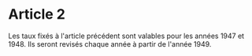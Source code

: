 # Article 2

Les taux fixés à l'article précédent sont valables pour les années 1947 et 1948. Ils seront revisés chaque année à partir de l'année 1949.
